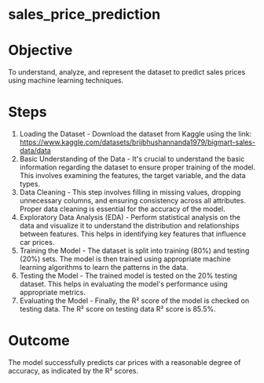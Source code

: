 # sales_price_prediction

# Objective
To understand, analyze, and represent the dataset to predict sales prices using machine learning techniques.

# Steps
1. Loading the Dataset -
Download the dataset from Kaggle using the link: https://www.kaggle.com/datasets/brijbhushannanda1979/bigmart-sales-data/data
3. Basic Understanding of the Data -
It's crucial to understand the basic information regarding the dataset to ensure proper training of the model.
This involves examining the features, the target variable, and the data types.
4. Data Cleaning -
This step involves filling in missing values, dropping unnecessary columns, and ensuring consistency across all attributes.
Proper data cleaning is essential for the accuracy of the model.
5. Exploratory Data Analysis (EDA) -
Perform statistical analysis on the data and visualize it to understand the distribution and relationships between features.
This helps in identifying key features that influence car prices.
6. Training the Model -
The dataset is split into training (80%) and testing (20%) sets.
The model is then trained using appropriate machine learning algorithms to learn the patterns in the data.
7. Testing the Model -
The trained model is tested on the 20% testing dataset.
This helps in evaluating the model's performance using appropriate metrics.
8. Evaluating the Model -
Finally, the R² score of the model is checked on testing data.
The R² score on testing data R² score is 85.5%.
# Outcome
The model successfully predicts car prices with a reasonable degree of accuracy, as indicated by the R² scores.
